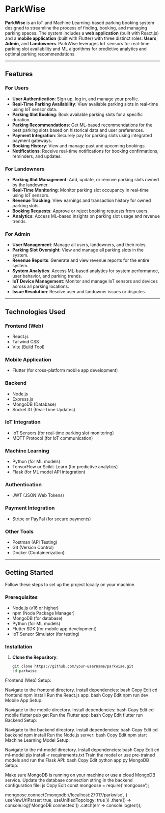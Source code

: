 # ParkWise

**ParkWise** is an IoT and Machine Learning-based parking booking system designed to streamline the process of finding, booking, and managing parking spaces. The system includes a **web application** (built with React.js) and a **mobile application** (built with Flutter) with three distinct roles: **Users**, **Admin**, and **Landowners**. ParkWise leverages IoT sensors for real-time parking slot availability and ML algorithms for predictive analytics and optimal parking recommendations.

---

## Features

### **For Users**
- **User Authentication**: Sign up, log in, and manage your profile.
- **Real-Time Parking Availability**: View available parking slots in real-time using IoT sensor data.
- **Parking Slot Booking**: Book available parking slots for a specific duration.
- **Parking Recommendations**: Get ML-based recommendations for the best parking slots based on historical data and user preferences.
- **Payment Integration**: Securely pay for parking slots using integrated payment gateways.
- **Booking History**: View and manage past and upcoming bookings.
- **Notifications**: Receive real-time notifications for booking confirmations, reminders, and updates.

### **For Landowners**
- **Parking Slot Management**: Add, update, or remove parking slots owned by the landowner.
- **Real-Time Monitoring**: Monitor parking slot occupancy in real-time using IoT sensors.
- **Revenue Tracking**: View earnings and transaction history for owned parking slots.
- **Booking Requests**: Approve or reject booking requests from users.
- **Analytics**: Access ML-based insights on parking slot usage and revenue trends.

### **For Admin**
- **User Management**: Manage all users, landowners, and their roles.
- **Parking Slot Oversight**: View and manage all parking slots in the system.
- **Revenue Reports**: Generate and view revenue reports for the entire system.
- **System Analytics**: Access ML-based analytics for system performance, user behavior, and parking trends.
- **IoT Device Management**: Monitor and manage IoT sensors and devices across all parking locations.
- **Issue Resolution**: Resolve user and landowner issues or disputes.

---

## Technologies Used

### **Frontend (Web)**
- React.js
- Tailwind CSS
- Vite (Build Tool)

### **Mobile Application**
- Flutter (for cross-platform mobile app development)

### **Backend**
- Node.js
- Express.js
- MongoDB (Database)
- Socket.IO (Real-Time Updates)

### **IoT Integration**
- IoT Sensors (for real-time parking slot monitoring)
- MQTT Protocol (for IoT communication)

### **Machine Learning**
- Python (for ML models)
- TensorFlow or Scikit-Learn (for predictive analytics)
- Flask (for ML model API integration)

### **Authentication**
- JWT (JSON Web Tokens)

### **Payment Integration**
- Stripe or PayPal (for secure payments)

### **Other Tools**
- Postman (API Testing)
- Git (Version Control)
- Docker (Containerization)

---

## Getting Started

Follow these steps to set up the project locally on your machine.

### Prerequisites

- Node.js (v16 or higher)
- npm (Node Package Manager)
- MongoDB (for database)
- Python (for ML models)
- Flutter SDK (for mobile app development)
- IoT Sensor Simulator (for testing)

### Installation

1. **Clone the Repository**:
   ```bash
   git clone https://github.com/your-username/parkwise.git
   cd parkwise
Frontend (Web) Setup:

Navigate to the frontend directory.
Install dependencies:
bash
Copy
Edit
cd frontend
npm install
Run the React.js app:
bash
Copy
Edit
npm run dev
Mobile App Setup:

Navigate to the mobile directory.
Install dependencies:
bash
Copy
Edit
cd mobile
flutter pub get
Run the Flutter app:
bash
Copy
Edit
flutter run
Backend Setup:

Navigate to the backend directory.
Install dependencies:
bash
Copy
Edit
cd backend
npm install
Run the Node.js server:
bash
Copy
Edit
npm start
Machine Learning Model Setup:

Navigate to the ml-model directory.
Install dependencies:
bash
Copy
Edit
cd ml-model
pip install -r requirements.txt
Train the model or use pre-trained models and run the Flask API:
bash
Copy
Edit
python app.py
MongoDB Setup:

Make sure MongoDB is running on your machine or use a cloud MongoDB service.
Update the database connection string in the backend configuration file:
js
Copy
Edit
const mongoose = require('mongoose');

mongoose.connect('mongodb://localhost:27017/parkwise', {
  useNewUrlParser: true,
  useUnifiedTopology: true
})
.then(() => console.log('MongoDB connected'))
.catch(err => console.log(err));
